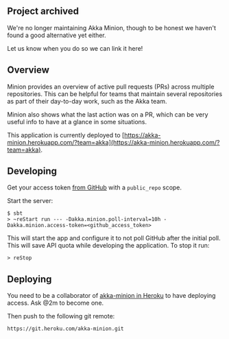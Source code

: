 ## Project archived

We're no longer maintaining Akka Minion, though to be honest we haven't found a good alternative yet either.

Let us know when you do so we can link it here!

## Overview

Minion provides an overview of active pull requests (PRs) across multiple repositories. This can be helpful for teams that maintain several repositories as part of their day-to-day work, such as the Akka team.

Minion also shows what the last action was on a PR, which can be very useful info to have at a glance in some situations.

This application is currently deployed to [https://akka-minion.herokuapp.com/?team=akka](https://akka-minion.herokuapp.com/?team=akka).

## Developing

Get your access token [from GitHub](https://github.com/settings/tokens) with a `public_repo` scope.

Start the server:

    $ sbt
    > ~reStart run --- -Dakka.minion.poll-interval=10h -Dakka.minion.access-token=<github_access_token>

This will start the app and configure it to not poll GitHub after the initial poll. This will save API quota while developing the application. To stop it run:

    > reStop

## Deploying

You need to be a collaborator of [akka-minion in Heroku](https://dashboard.heroku.com/apps/akka-minion) to have deploying access. Ask @2m to become one.

Then push to the following git remote:

    https://git.heroku.com/akka-minion.git
